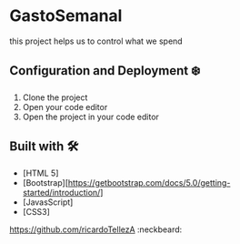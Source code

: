 # GastoSemanal
this project helps us to control what we spend
## Configuration and Deployment :snowflake:

1.	Clone the project
2. Open your code editor
3. Open the project in your code editor

## Built with 🛠️
* [HTML 5]
* [Bootstrap][https://getbootstrap.com/docs/5.0/getting-started/introduction/]
* [JavasScript]
* [CSS3]


https://github.com/ricardoTellezA :neckbeard:
